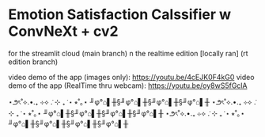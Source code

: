 # Emotion Satisfaction Calssifier w ConvNeXt + cv2
for the streamlit cloud (main branch) n the realtime edition [locally ran] (rt edition branch)

video demo of the app (images only): https://youtu.be/4cEJK0F4kG0
video demo of the app (RealTime thru webcam): https://youtu.be/oy8wS5fGclA

⋆౨ৎ˚⟡.•.₊ ⊹⟡ ݁. ⊹ ₊ ݁ ⋆ ⭒˚｡⋆
╜φ°⌂▌╫§╜φ°⌂▌╫§╜φ°⌂▌╫§╜φ°⌂▌╫
⋆౨ৎ˚⟡.•.₊ ⊹⟡ ݁. ⊹ ₊ ݁ ⋆ ⭒˚｡⋆
╜φ°⌂▌╫§╜φ°⌂▌╫§╜φ°⌂▌╫§╜φ°⌂▌╫
⋆౨ৎ˚⟡.•.₊ ⊹⟡ ݁. ⊹ ₊ ݁ ⋆ ⭒˚｡⋆
╜φ°⌂▌╫§╜φ°⌂▌╫§╜φ°⌂▌╫§╜φ°⌂▌╫
